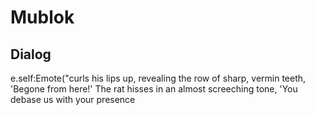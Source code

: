 # Mublok







## Dialog

e.self:Emote("curls his lips up, revealing the row of sharp, vermin teeth, 'Begone from here!' The rat hisses in an almost screeching tone, 'You debase us with your presence 